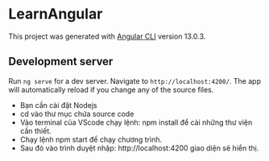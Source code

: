 # LearnAngular

This project was generated with [Angular CLI](https://github.com/angular/angular-cli) version 13.0.3.

## Development server

Run `ng serve` for a dev server. Navigate to `http://localhost:4200/`. The app will automatically reload if you change any of the source files.





* Bạn cần cài đặt Nodejs
* cd vào thư mục chứa source code
* Vào terminal của VScode chạy lệnh: npm install để cài những thư viện cần thiết.
* Chạy lệnh npm start để chạy chương trình.
* Sau đó vào trình duyệt nhập: http://localhost:4200 giao diện sẽ hiển thị.


